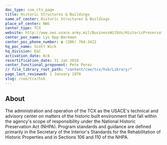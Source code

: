 ```yaml
---
doc_type: coe_ctx_page 
title: Historic Structures & Buildings
name_of_center: Historic Structures & Buildings
place_of_center: NWS
center_type: TCX
website: http://www.nws.usace.army.mil/BusinessWithUs/HistoricPreservation.aspx
center_poc_name: Lys Opp-Beckman
center_poc_phone_number: ☎ (206) 764-3422
hq_poc_name: Scott Wick
hq_division: E&C
activation_date: N/A
recertification_date: 31 Jan 2018
center_functional_proponent: Pete Perez
// file_library_root_path: "content/coe/tcx/hsb/Library/" 
page_last_reviewed: 1 January 1970 
slug: /coe/tcx/hsb
---
```


## About 

The administration and operation of the TCX as the USACE's technical and advisory center on matters of the historic built environment that fall within the agency's scope of responsibility under the National Historic Preservation Act (NHPA). Program standards and guidance are defined primarily in the Secretary of the Interior's Standards for the Rehabilitation of Historic Properties and in Sections 106 and 110 of the NHPA.

 
